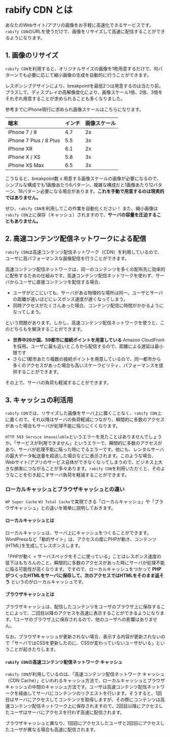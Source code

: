 # rabify CDN とは
あなたのWebサイト/アプリの画像をお手軽に高速化できるサービスです。`rabify CDN`のURLを使うだけで、画像をリサイズして高速に配信することができるようになります。

## 1. 画像のリサイズ
`rabify CDN`を利用すると、オリジナルサイズの画像を1枚用意するだけで、何パターンでも必要に応じて縮小画像の生成を自動的に行うことができます。

レスポンシブデザインにより、breakpointを最低2つは用意するのは当たり前。プラスして、ディスプレイの高解像度化により、画像スケール1倍、2倍、3倍をそれぞれ用意することが求められることも多くなりました。

参考までにiPhone現行に求められ画像スケールはこちらになります。

| 端末 | インチ | 画像スケール |
|:-----------------|:------------------|:------------------|
| iPhone 7 / 8 | 4.7 | 2x |
| iPhone 7 Plus / 8 Plus | 5.5 | 3x |
| iPhone XR | 6.1 | 2x |
| iPhone X / XS | 5.8 | 3x |
| iPhone XS Max | 6.5 | 3x |

こうなると、breakpoint数 x 用意する画像スケールの画像が必要になるので、シンプルな構成でも1画像あたり6パターン、複雑な構成だと1画像あたり12パターン、18パターン必要になる場合があります。__これを手動で用意するのは現実的ではありません。__

ぜひ、`rabify CDN`を利用してこの作業を自動化ください！
また、縮小画像は`rabify CDN`上に保存（キャッシュ）されますので、__サーバの容量を圧迫することもありません。__

## 2. 高速コンテンツ配信ネットワークによる配信
`rabify CDN`は高速コンテンツ配信ネットワーク（CDN）を利用しているので、ユーザに高パフォーマンスな画像配信を行うことができます。

高速コンテンツ配信ネットワークは、同一のコンテンツを多くの配布先に効率的に配布するための仕組みです。高速コンテンツ配信ネットワークを使わず、サーバからユーザに直接コンテンツを配信する場合、

- ユーザがどこにいても、サーバがある物理的な場所は同一。ユーザとサーバの距離が遠いほどにレスポンス速度が遅くなってしまう。
- 同時アクセスがたくさんあった場合、コンテンツ配信に時間がかかるようになってしまう。

という問題があります。しかし、高速コンテンツ配信ネットワークを使うと、このどちらもを解決することができます。

- __世界中26か国、59都市に接続ポイントを用意している__ Amazon CloudFrontを採用。ユーザに最も近いところから配信するので、距離による遅延は最小限です
- さらに1都市あたり複数の接続ポイントを用意しているので、同一都市から多くのアクセスがあった場合も高いスケーラビリティ、パフォーマンスを提供することができます。

その上で、サーバの負荷も軽減することができます。

## 3. キャッシュの利活用
`rabify CDN`では、リサイズした画像をサーバ上に置くことなく、`rabify CDN`上に置くので、それ以降はサーバの負荷軽減につながり、瞬間的に多数のアクセスがあった場合もサーバが処理不能に陥りにくくなります。

`HTTP 503 Service Unavailable`というエラーを見たことはありませんでしょうか。「サービスが利用できません」というエラーで、瞬間的に多数のアクセスがあり、サーバが処理不能に陥った時にでるエラーです。他にも、レンタルサーバの最大データ転送量を超過した場合などに表示されます。このような場合、Webサイト/アプリのサービス自体ができなくなってしまうので、ビジネス上大きな損害につながることが多々あります。`rabify CDN`を利用いただくと、そのようなことを引き起こすサーバ負荷を軽減することができます。

### ローカルキャッシュとブラウザキャッシュとの違い
`WP Super Cache` `W3 Total Cache`で実現できる「ローカルキャッシュ」や「ブラウザキャッシュ」との違いを簡単に説明しておきます。

#### ローカルキャッシュとは
ローカルキャッシュは、サーバ上にキャッシュをつくることができます。WordPressなど「動的サイト」は、アクセスの度にPHPが動き、コンテンツ(HTML)を生成してレスポンスします。

「PHPが動く = サーバスペックをそこに使っている」ことはレスポンス速度の低下はもちろんのこと、瞬間的に多数のアクセスがあった時にサーバが処理不能に陥る可能性が高くなります。ですので、ローカルキャッシュをつかって __PHPがつくったHTMLをサーバに保存して、次のアクセスではHTMLをそのまま返そう__ というのがローカルキャッシュです。

#### ブラウザキャッシュとは
ブラウザキャッシュは、配信したコンテンツをユーザのブラウザ上に保存することによって、二回目以降のアクセスを高速に表示することができるようになります。1ユーザのブラウザ上に保存されるので、他のユーザへの影響はありません。

なお、ブラウザキャッシュが更新されない場合、表示する内容が更新されないので「サーバではCSSを更新したのに、CSSが変わっていないユーザがいる」ということが起きたりします。

#### `rabify CDN`の高速コンテンツ配信ネットワーク キャッシュ
`rabify CDN`が利用しているのは、「高速コンテンツ配信ネットワーク キャッシュ（CDN Cache）」といわれるキャッシュ方法で、ローカルキャッシュとブラウザキャッシュの中間のキャッシュ方法です。ユーザは高速コンテンツ配信ネットワークを経由してサーバにコンテンツのリクエストを行います。そうすると、1回目はサーバにアクセスしてコンテンツを取得しますが、その際にコンテンツは高速コンテンツ配信ネットワーク上に保存されますので、2回目以降にアクセスしたユーザはサーバにアクセスを行わず高速に配信されます。

ブラウザキャッシュと異なり、1回目にアクセスしたユーザと2回目にアクセスしたユーザが異なる場合も高速に配信されます。
